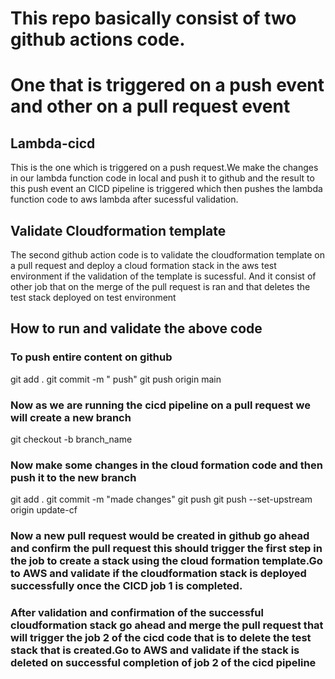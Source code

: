 # This repo basically consist of two github actions code.
# One that is triggered on a push event and other on a pull request event

## Lambda-cicd

This is the one which is triggered on a push request.We make the changes in our lambda function code in local and push it to github and the result to this push event an CICD pipeline is triggered which then pushes the lambda function code to aws lambda after sucessful validation.

## Validate Cloudformation template

The second github action code is to validate the cloudformation template on a pull request and deploy a cloud formation stack in the aws test environment if the validation of the template is sucessful.
And it consist of other job that on the merge of the pull request is ran and that deletes the test stack deployed on test environment

  ## How to run and validate the above code

  ### To push entire content on github
   git add .
   git commit -m " push"
   git push origin main
  
  
  ### Now as we are running the cicd pipeline on a pull request we will create a new branch
   git checkout -b branch_name
  
  ### Now make some changes in the cloud formation code and then push it to the new branch
   git add .
   git commit -m "made changes"
   git push
  git push --set-upstream origin update-cf
  
  ### Now a new pull request would be created in github go ahead and confirm the pull request this should trigger the first step in the job to create a stack using the cloud formation template.Go to AWS and validate if the cloudformation stack is deployed successfully once the CICD job 1 is completed.
  
  ### After validation and confirmation of the successful cloudformation stack go ahead and merge the pull request that will trigger the job 2 of the cicd code that is to delete the test stack that is created.Go to AWS and validate if the stack is deleted on successful completion of job 2 of the cicd pipeline



